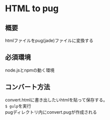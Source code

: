 # HTML to pug

## 概要
htmlファイルをpug(jade)ファイルに変換する

## 必須環境
node.jsとnpmの動く環境

## コンバート方法

convert.htmlに書き出したいhtmlを貼って保存する。  
`$ gulp`を実行  
pugディレクトリ内にconvert.pugが作成される

